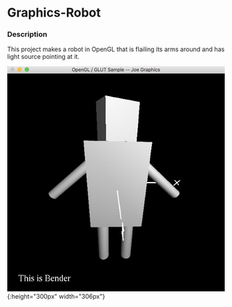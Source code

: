 # Graphics-Robot

### Description

This project makes a robot in OpenGL that is flailing its arms around and has light source pointing at it. 

![picture](image.png){:height="300px" width="306px"}
